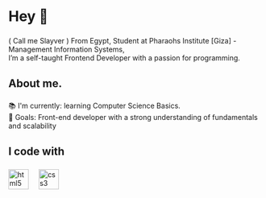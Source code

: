 <h1 align="left">Hey 👋</h1>

###

<p align="left">( Call me Slayver ) From Egypt, Student at Pharaohs Institute [Giza] - Management Information Systems,<br> I’m a self-taught Frontend Developer with a passion for programming.</p>

###

<h2 align="left">About me.</h2>

###

<p align="left">📚 I'm currently: learning Computer Science Basics.<br>🎯 Goals: Front-end developer with a strong understanding of fundamentals and scalability</p>

###

<h2 align="left">I code with</h2>

###

<div align="left">
  <img src="https://cdn.jsdelivr.net/gh/devicons/devicon/icons/html5/html5-original.svg" height="40" alt="html5 logo"  />
  <img width="12" />
  <img src="https://cdn.jsdelivr.net/gh/devicons/devicon/icons/css3/css3-original.svg" height="40" alt="css3 logo"  />
</div>
